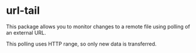 # url-tail

This package allows you to monitor changes to a remote file using polling of an external URL.

This polling uses HTTP range, so only new data is transferred.

